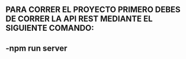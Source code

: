 PARA CORRER EL PROYECTO PRIMERO DEBES DE CORRER LA API REST MEDIANTE EL SIGUIENTE COMANDO:
-
-npm run server
-
